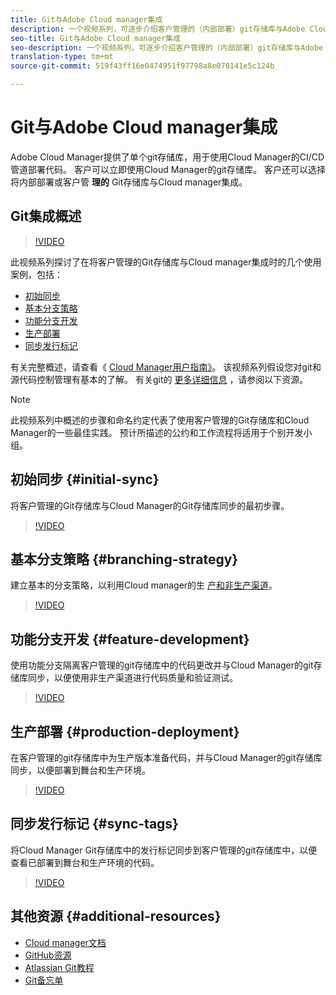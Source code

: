 ```yaml
---
title: Git与Adobe Cloud manager集成
description: 一个视频系列，可逐步介绍客户管理的（内部部署）git存储库与Adobe Cloud manager的设置和集成。
seo-title: Git与Adobe Cloud manager集成
seo-description: 一个视频系列，可逐步介绍客户管理的（内部部署）git存储库与Adobe Cloud manager的设置和集成。
translation-type: tm+mt
source-git-commit: 519f43ff16e0474951f97798a8e070141e5c124b

---
```



# Git与Adobe Cloud manager集成

Adobe Cloud Manager提供了单个git存储库，用于使用Cloud Manager的CI/CD管道部署代码。 客户可以立即使用Cloud Manager的git存储库。 客户还可以选择将内部部署或客户管 **理的** Git存储库与Cloud manager集成。

## Git集成概述

>[!VIDEO](https://video.tv.adobe.com/v/28710/?captions=chi_hans)

此视频系列探讨了在将客户管理的Git存储库与Cloud manager集成时的几个使用案例，包括：

* [初始同步](#initial-sync)
* [基本分支策略](#branching-strategy)
* [功能分支开发](#feature-development)
* [生产部署](#production-deployment)
* [同步发行标记](#sync-tags)

有关完整概述，请查看《 [Cloud Manager用户指南》](https://docs.adobe.com/content/help/en/experience-manager-cloud-manager/using/introduction-to-cloud-manager.html)。 该视频系列假设您对git和源代码控制管理有基本的了解。 有关git的 [更多详细信息](#additional-resources) ，请参阅以下资源。

>[!NOTE]
>
> 此视频系列中概述的步骤和命名约定代表了使用客户管理的Git存储库和Cloud Manager的一些最佳实践。 预计所描述的公约和工作流程将适用于个别开发小组。

## 初始同步 {#initial-sync}

将客户管理的Git存储库与Cloud Manager的Git存储库同步的最初步骤。

>[!VIDEO](https://video.tv.adobe.com/v/28711/?quality=12&captions=chi_hans)

## 基本分支策略 {#branching-strategy}

建立基本的分支策略，以利用Cloud manager的生 [产和非生产渠道](https://docs.adobe.com/content/help/en/experience-manager-cloud-manager/using/how-to-use/configuring-pipeline.html)。

>[!VIDEO](https://video.tv.adobe.com/v/28712/?quality=12&captions=chi_hans)

## 功能分支开发 {#feature-development}

使用功能分支隔离客户管理的git存储库中的代码更改并与Cloud Manager的git存储库同步，以便使用非生产渠道进行代码质量和验证测试。

>[!VIDEO](https://video.tv.adobe.com/v/28723/?quality=12&captions=chi_hans)

## 生产部署 {#production-deployment}

在客户管理的git存储库中为生产版本准备代码，并与Cloud Manager的git存储库同步，以便部署到舞台和生产环境。

>[!VIDEO](https://video.tv.adobe.com/v/28724/?quality=12&captions=chi_hans)

## 同步发行标记 {#sync-tags}

将Cloud Manager Git存储库中的发行标记同步到客户管理的git存储库中，以便查看已部署到舞台和生产环境的代码。

>[!VIDEO](https://video.tv.adobe.com/v/28725/?quality=12&captions=chi_hans)

## 其他资源 {#additional-resources}

* [Cloud manager文档](https://docs.adobe.com/content/help/en/experience-manager-cloud-manager/using/introduction-to-cloud-manager.html)
* [GitHub资源](https://try.github.io)
* [Atlassian Git教程](https://www.atlassian.com/git/tutorials/what-is-version-control)
* [Git备忘单](https://education.github.com/git-cheat-sheet-education.pdf)